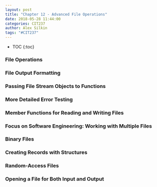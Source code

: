 ```yaml
---
layout: post
title: "Chapter 12 - Advanced File Operations"
date: 2018-05-28 11:44:00
categories: CIT237
author: Alex Silkin
tags: "#CIT237"
---
```


- TOC
{:toc}

### File Operations 
### File Output Formatting
### Passing File Stream Objects to Functions
### More Detailed Error Testing
### Member Functions for Reading and Writing Files 
### Focus on Software Engineering: Working with Multiple Files
### Binary Files
### Creating Records with Structures
### Random-Access Files 
### Opening a File for Both Input and Output 
